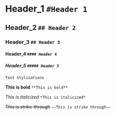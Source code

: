 

# Header_1 `#Header 1`
## Header_2 `## Header 2`
### Header_3 `## Header 3`
#### Header_4 `#### Header 4`
##### Header_5 `##### Header 5`

`Text Stylizations`

**This is bold**
`**This is bold**`

*This is italicized*
`*This is italicized*`

~~This is strike-through~~
`~~This is strike through~~`
